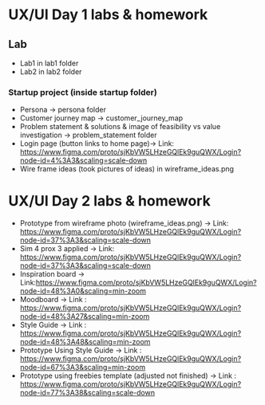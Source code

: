
# UX/UI Day 1 labs & homework
## Lab
* Lab1 in lab1 folder
* Lab2 in lab2 folder


### Startup project (inside startup folder)
* Persona -> persona folder
* Customer journey map -> customer_journey_map
* Problem statement & solutions & image of feasibility vs value investigation -> problem_statement folder
* Login page (button links to home page)-> Link: https://www.figma.com/proto/sjKbVW5LHzeGQlEk9guQWX/Login?node-id=4%3A3&scaling=scale-down
* Wire frame ideas (took pictures of ideas) in wireframe_ideas.png

# UX/UI Day 2 labs & homework
* Prototype from wireframe photo (wireframe_ideas.png) -> Link: https://www.figma.com/proto/sjKbVW5LHzeGQlEk9guQWX/Login?node-id=37%3A3&scaling=scale-down
* Sim 4 prox 3 applied -> Link: https://www.figma.com/proto/sjKbVW5LHzeGQlEk9guQWX/Login?node-id=37%3A3&scaling=scale-down
* Inspiration board -> Link:https://www.figma.com/proto/sjKbVW5LHzeGQlEk9guQWX/Login?node-id=48%3A0&scaling=min-zoom
* Moodboard -> Link : https://www.figma.com/proto/sjKbVW5LHzeGQlEk9guQWX/Login?node-id=48%3A27&scaling=min-zoom
* Style Guide -> Link : https://www.figma.com/proto/sjKbVW5LHzeGQlEk9guQWX/Login?node-id=48%3A48&scaling=min-zoom
* Prototype Using Style Guide -> Link : https://www.figma.com/proto/sjKbVW5LHzeGQlEk9guQWX/Login?node-id=67%3A3&scaling=min-zoom
* Prototype using freebies template (adjusted not finished) -> Link : https://www.figma.com/proto/sjKbVW5LHzeGQlEk9guQWX/Login?node-id=77%3A38&scaling=scale-down
